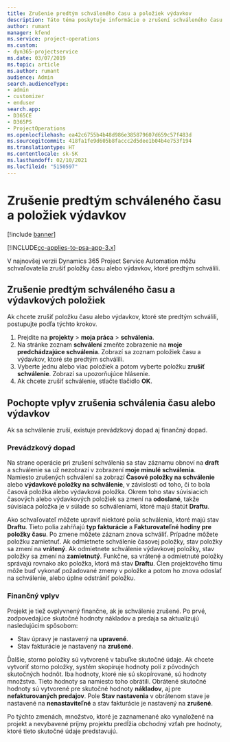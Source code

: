 ```yaml
---
title: Zrušenie predtým schváleného času a položiek výdavkov
description: Táto téma poskytuje informácie o zrušení schváleného času projektu a nákladov transakcie.
author: rumant
manager: kfend
ms.service: project-operations
ms.custom:
- dyn365-projectservice
ms.date: 03/07/2019
ms.topic: article
ms.author: rumant
audience: Admin
search.audienceType:
- admin
- customizer
- enduser
search.app:
- D365CE
- D365PS
- ProjectOperations
ms.openlocfilehash: ea42c6755b4b48d986e385879607d659c57f483d
ms.sourcegitcommit: 418fa1fe9d605b8faccc2d5dee1b04b4e753f194
ms.translationtype: HT
ms.contentlocale: sk-SK
ms.lasthandoff: 02/10/2021
ms.locfileid: "5150597"
---
```

# <a name="cancel-previously-approved-time-or-expense-entries"></a>Zrušenie predtým schváleného času a položiek výdavkov

[!include [banner](../includes/psa-now-project-operations.md)]

[!INCLUDE[cc-applies-to-psa-app-3.x](../includes/cc-applies-to-psa-app-3x.md)]

V najnovšej verzii Dynamics 365 Project Service Automation môžu schvaľovatelia zrušiť položky času alebo výdavkov, ktoré predtým schválili.

## <a name="cancel-a-previously-approved-time-or-expense-entry"></a>Zrušenie predtým schváleného času a výdavkových položiek

Ak chcete zrušiť položku času alebo výdavkov, ktoré ste predtým schválili, postupujte podľa týchto krokov.

1. Prejdite na **projekty** \> **moja práca** \> **schválenia**.
2. Na stránke zoznam **schválení** zmeňte zobrazenie na **moje predchádzajúce schválenia**. Zobrazí sa zoznam položiek času a výdavkov, ktoré ste predtým schválili.
3. Vyberte jednu alebo viac položiek a potom vyberte položku **zrušiť schválenie**. Zobrazí sa upozorňujúce hlásenie.
4. Ak chcete zrušiť schválenie, stlačte tlačidlo **OK**.

## <a name="understand-the-impact-of-canceling-a-time-or-expense-entry-approval"></a>Pochopte vplyv zrušenia schválenia času alebo výdavkov

Ak sa schválenie zruší, existuje prevádzkový dopad aj finančný dopad.

### <a name="operational-impact"></a>Prevádzkový dopad

Na strane operácie pri zrušení schválenia sa stav záznamu obnoví na **draft** a schválenie sa už nezobrazí v zobrazení **moje minulé schválenia**. Namiesto zrušených schválení sa zobrazí **Časové položky na schválenie** alebo **výdavkové položky na schválenie**, v závislosti od toho, či to bola časová položka alebo výdavková položka. Okrem toho stav súvisiacich časových alebo výdavkových položiek sa zmení na **odoslané**, takže súvisiaca položka je v súlade so schváleniami, ktoré majú štatút **Draftu**.

Ako schvaľovateľ môžete upraviť niektoré polia schválenia, ktoré majú stav **Draftu**. Tieto polia zahŕňajú **typ fakturácie** a **Fakturovateľné hodiny pre položky času**. Po zmene môžete záznam znova schváliť. Prípadne môžete položku zamietnuť. Ak odmietnete schválenie časovej položky, stav položky sa zmení na **vrátený**. Ak odmietnete schválenie výdavkovej položky, stav položky sa zmení na **zamietnutý**. Funkčne, sa vrátené a odmietnuté položky správajú rovnako ako položka, ktorá má stav **Draftu**. Člen projektového tímu môže buď vykonať požadované zmeny v položke a potom ho znova odoslať na schválenie, alebo úplne odstrániť položku.

### <a name="financial-impact"></a>Finančný vplyv

Projekt je tiež ovplyvnený finančne, ak je schválenie zrušené. Po prvé, zodpovedajúce skutočné hodnoty nákladov a predaja sa aktualizujú nasledujúcim spôsobom:

- Stav úpravy je nastavený na **upravené**.
- Stav fakturácie je nastavený na **zrušené**.

Ďalšie, storno položky sú vytvorené v tabuľke skutočné údaje. Ak chcete vytvoriť storno položky, systém skopíruje hodnoty polí z pôvodných skutočných hodnôt. Iba hodnoty, ktoré nie sú skopírované, sú hodnoty množstva. Tieto hodnoty sa namiesto toho obrátili. Obrátené skutočné hodnoty sú vytvorené pre skutočné hodnoty **nákladov**, aj pre **nefakturovaných predajov**. Pole **Stav nastavenia** v obrátenom stave je nastavené na **nenastaviteľné** a stav fakturácie je nastavený na **zrušené**.

Po týchto zmenách, množstvo, ktoré je zaznamenané ako vynaložené na projekt a nevybavené príjmy projektu predĺžia obchodný vzťah pre hodnoty, ktoré tieto skutočné údaje predstavujú.
